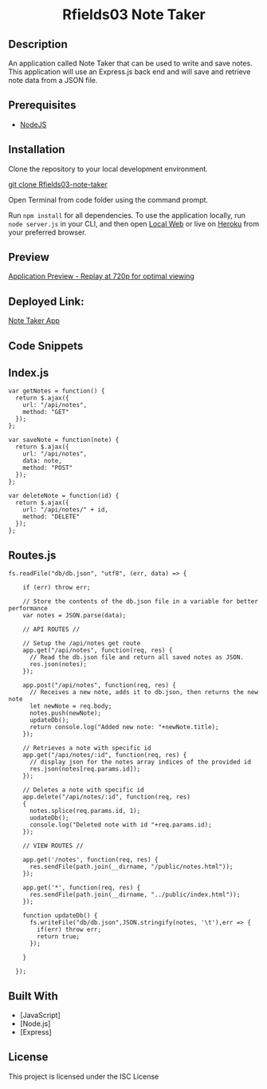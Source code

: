 <h1 align="center">Rfields03 Note Taker</h1>


## Description

An application called Note Taker that can be used to write and save notes. This application will use an Express.js back end and will save and retrieve note data from a JSON file.

## Prerequisites
* [NodeJS](https://nodejs.org/)

## Installation

Clone the repository to your local development environment.

[git clone Rfields03-note-taker](https://github.com/Rfields03/Rfields03-note-taker)


Open Terminal from code folder using the command prompt.

Run `npm install` for all dependencies.  To use the application locally, run `node server.js` in your CLI, and then open [Local Web](http://localhost:3000/) or live on [Heroku](https://still-ridge-23907.herokuapp.com/public/notes.html) from your preferred browser.

## Preview
[Application Preview - Replay at 720p for optimal viewing](express.js-demo.mp4)

## Deployed Link:
[Note Taker App](https://still-ridge-23907.herokuapp.com/public/notes.html)

## Code Snippets

## Index.js
```
var getNotes = function() {
  return $.ajax({
    url: "/api/notes",
    method: "GET"
  });
};

var saveNote = function(note) {
  return $.ajax({
    url: "/api/notes",
    data: note,
    method: "POST"
  });
};

var deleteNote = function(id) {
  return $.ajax({
    url: "/api/notes/" + id,
    method: "DELETE"
  });
};
```
## Routes.js
```
fs.readFile("db/db.json", "utf8", (err, data) => {

    if (err) throw err;

    // Store the contents of the db.json file in a variable for better performance
    var notes = JSON.parse(data);

    // API ROUTES //

    // Setup the /api/notes get route
    app.get("/api/notes", function(req, res) {
      // Read the db.json file and return all saved notes as JSON.
      res.json(notes);
    });

    app.post("/api/notes", function(req, res) {
      // Receives a new note, adds it to db.json, then returns the new note
      let newNote = req.body;
      notes.push(newNote);
      updateDb();
      return console.log("Added new note: "+newNote.title);
    });

    // Retrieves a note with specific id
    app.get("/api/notes/:id", function(req, res) {
      // display json for the notes array indices of the provided id
      res.json(notes[req.params.id]);
    });

    // Deletes a note with specific id
    app.delete("/api/notes/:id", function(req, res)
    {
      notes.splice(req.params.id, 1);
      uodateDb();
      console.log("Deleted note with id "+req.params.id);
    });

    // VIEW ROUTES //

    app.get('/notes', function(req, res) {
      res.sendFile(path.join(__dirname, "/public/notes.html"));
    });

    app.get('*', function(req, res) {
      res.sendFile(path.join(__dirname, "../public/index.html"));
    });

    function updateDb() {
      fs.writeFile("db/db.json",JSON.stringify(notes, '\t'),err => {
        if(err) throw err;
        return true;
      });

    }

  });
```

## Built With
* [JavaScript]
* [Node.js]
* [Express]

## License
This project is licensed under the ISC License

    

    